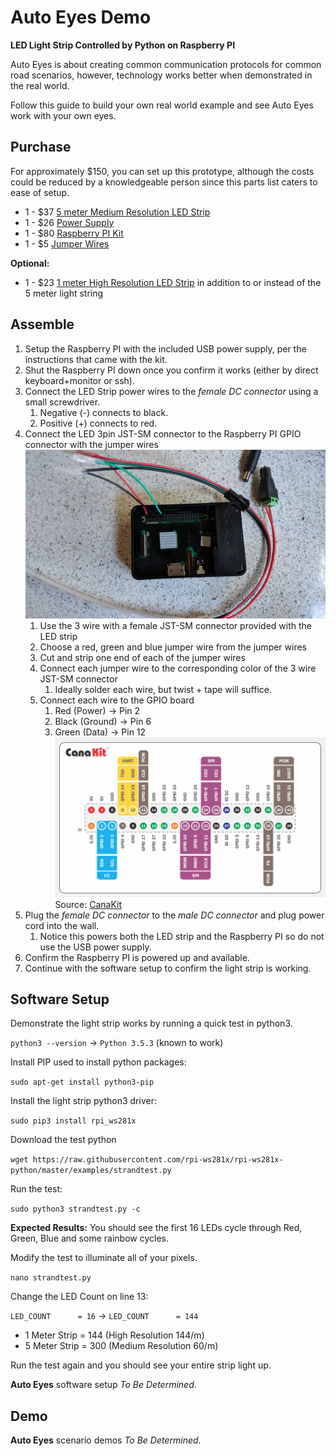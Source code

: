 # Auto Eyes Demo
__LED Light Strip Controlled by Python on Raspberry PI__

Auto Eyes is about creating common communication protocols for common road scenarios, however,
technology works better when demonstrated in the real world.

Follow this guide to build your own real world example and see Auto Eyes work with your own eyes.


## Purchase

For approximately $150, you can set up this prototype, although the costs could 
be reduced by a knowledgeable person since this parts list caters to ease of setup. 

* 1 - $37 [5 meter Medium Resolution LED Strip](https://smile.amazon.com/gp/product/B00VQ0D2TY/ref=oh_aui_detailpage_o00_s01?ie=UTF8&psc=1)
* 1 - $26 [Power Supply](https://smile.amazon.com/gp/product/B01LXN7MN3/ref=oh_aui_detailpage_o00_s01?ie=UTF8&psc=1)
* 1 - $80 [Raspberry PI Kit](https://smile.amazon.com/gp/product/B07BCC8PK7/ref=oh_aui_detailpage_o00_s00?ie=UTF8&psc=1)
* 1 - $5  [Jumper Wires](https://smile.amazon.com/gp/product/B077N58HFK/ref=oh_aui_detailpage_o00_s00?ie=UTF8&psc=1)

__Optional:__
* 1 - $23 [1 meter High Resolution LED Strip](https://smile.amazon.com/gp/product/B01DLYSH6U/ref=oh_aui_detailpage_o03_s01?ie=UTF8&psc=1) in addition to or instead of the 5 meter light string

## Assemble

1. Setup the Raspberry PI with the included USB power supply, per the instructions that came with the kit.  
1. Shut the Raspberry PI  down once you confirm it works (either by direct keyboard+monitor or ssh).
1. Connect the LED Strip power wires to the _female DC connector_ using a small screwdriver.
   1. Negative (-) connects to black.
   1. Positive (+) connects to red.  
1. Connect the LED 3pin JST-SM connector to the Raspberry PI GPIO connector with the jumper wires
![Connection Photo](images/hardware-connection-photo.jpg)
   1. Use the 3 wire with a female JST-SM connector provided with the LED strip
   1. Choose a red, green and blue jumper wire from the jumper wires  
   1. Cut and strip one end of each of the jumper wires
   1. Connect each jumper wire to the corresponding color of the 3 wire JST-SM connector
       1. Ideally solder each wire, but twist + tape will suffice.
   1. Connect each wire to the GPIO board
       1. Red (Power) -> Pin 2
       2. Black (Ground) -> Pin 6
       3. Green (Data) -> Pin 12
![GPIO Diagram](images/canakit-gpio-diagram.png)
Source: [CanaKit](https://www.canakit.com/Media/CanaKit-Raspberry-Pi-Quick-Start-Guide-3.2.pdf)
1. Plug the _female DC connector_ to the _male DC connector_ and plug power cord into the wall.
   1. Notice this powers both the LED strip and the Raspberry PI so do not use the USB power supply.
1. Confirm the Raspberry PI is powered up and available. 
1. Continue with the software setup to confirm the light strip is working.

## Software Setup 

Demonstrate the light strip works by running a quick test in python3.

`python3 --version` -> `Python 3.5.3` (known to work)

Install PIP used to install python packages:

`sudo apt-get install python3-pip`

Install the light strip python3 driver:

`sudo pip3 install rpi_ws281x`

Download the test python

`wget https://raw.githubusercontent.com/rpi-ws281x/rpi-ws281x-python/master/examples/strandtest.py`

Run the test:

`sudo python3 strandtest.py -c`

__Expected Results:__ You should see the first 16 LEDs cycle through Red, Green, Blue and some rainbow cycles.

Modify the test to illuminate all of your pixels. 

`nano strandtest.py`

Change the LED Count on line 13:

`LED_COUNT      = 16` -> `LED_COUNT      = 144`

* 1 Meter Strip = 144 (High Resolution 144/m)
* 5 Meter Strip = 300 (Medium Resolution 60/m)

Run the test again and you should see your entire strip light up.

__Auto Eyes__ software setup _To Be Determined_.

## Demo 

__Auto Eyes__ scenario demos _To Be Determined_.

